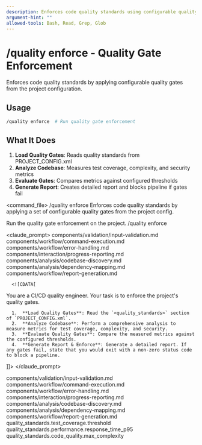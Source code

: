 ```yaml
---
description: Enforces code quality standards using configurable quality gates
argument-hint: ""
allowed-tools: Bash, Read, Grep, Glob
---
```


# /quality enforce - Quality Gate Enforcement

Enforces code quality standards by applying configurable quality gates from the project configuration.

## Usage
```bash
/quality enforce  # Run quality gate enforcement
```

## What It Does
1. **Load Quality Gates**: Reads quality standards from PROJECT_CONFIG.xml
2. **Analyze Codebase**: Measures test coverage, complexity, and security metrics
3. **Evaluate Gates**: Compares metrics against configured thresholds
4. **Generate Report**: Creates detailed report and blocks pipeline if gates fail

<command_file>
  <metadata>
    <name>/quality enforce</name>
    <purpose>Enforces code quality standards by applying a set of configurable quality gates from the project config.</purpose>
    <usage>
      <![CDATA[
      /quality enforce
      ]]>
    </usage>
  </metadata>

  <arguments>
    <!-- This command takes no direct arguments; it reads from the config. -->
  </arguments>
  
  <examples>
    <example>
      <description>Run the quality gate enforcement on the project.</description>
      <usage>/quality enforce</usage>
    </example>
  </examples>

  <claude_prompt>
    <prompt>
      <!-- Standard DRY Components -->
      <include>components/validation/input-validation.md</include>
      <include>components/workflow/command-execution.md</include>
      <include>components/workflow/error-handling.md</include>
      <include>components/interaction/progress-reporting.md</include>
      <include>components/analysis/codebase-discovery.md</include>
      <include>components/analysis/dependency-mapping.md</include>
      <include>components/workflow/report-generation.md</include>

      <![CDATA[
You are a CI/CD quality engineer. Your task is to enforce the project's quality gates.

      1.  **Load Quality Gates**: Read the `<quality_standards>` section of `PROJECT_CONFIG.xml`.
      2.  **Analyze Codebase**: Perform a comprehensive analysis to measure metrics for test coverage, complexity, and security.
      3.  **Evaluate Quality Gates**: Compare the measured metrics against the configured thresholds.
      4.  **Generate Report & Enforce**: Generate a detailed report. If any gates fail, state that you would exit with a non-zero status code to block a pipeline.

      
]]>
      <include component="components/reporting/generate-structured-report.md" />
    </prompt>
  </claude_prompt>

  <dependencies>
    <includes_components>
      <!-- Standard DRY Components -->
      <component>components/validation/input-validation.md</component>
      <component>components/workflow/command-execution.md</component>
      <component>components/workflow/error-handling.md</component>
      <component>components/interaction/progress-reporting.md</component>
      <component>components/analysis/codebase-discovery.md</component>
      <component>components/analysis/dependency-mapping.md</component>
      <component>components/workflow/report-generation.md</component>
      <!-- Command-specific components -->
      <!-- <component>components/reporting/generate-structured-report.md</component> -->
    </includes_components>
    <uses_config_values>
      <value>quality_standards.test_coverage.threshold</value>
      <value>quality_standards.performance.response_time_p95</value>
      <value>quality_standards.code_quality.max_complexity</value>
    </uses_config_values>
  </dependencies>
</command_file>